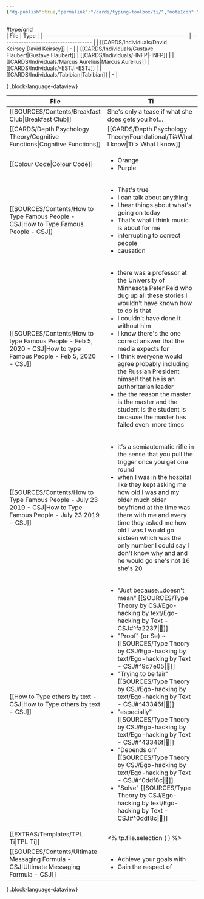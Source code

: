 ```yaml
---
{"dg-publish":true,"permalink":"/cards/typing-toolbox/ti/","noteIcon":"1","created":"2023-04-14T15:03:37.918+02:00","updated":"2023-06-18T09:08:48.960+02:00"}
---
```


#type/grid  
| File                                                        | Type                                  |
| ----------------------------------------------------------- | ------------------------------------- |
| [[CARDS/Individuals/David Keirsey\|David Keirsey]]       | \-                                    |
| [[CARDS/Individuals/Gustave Flaubert\|Gustave Flaubert]] | [[CARDS/Individuals/-INFP\|-INFP]] |
| [[CARDS/Individuals/Marcus Aurelius\|Marcus Aurelius]]   | [[CARDS/Individuals/-ESTJ\|-ESTJ]] |
| [[CARDS/Individuals/Tabibian\|Tabibian]]                 | \-                                    |

{ .block-language-dataview}

| File                                                                                                                   | Ti                                                                                                                                                                                                                                                                                                                                                                                                                                                                                                                                    |
| ---------------------------------------------------------------------------------------------------------------------- | ------------------------------------------------------------------------------------------------------------------------------------------------------------------------------------------------------------------------------------------------------------------------------------------------------------------------------------------------------------------------------------------------------------------------------------------------------------------------------------------------------------------------------------- |
| [[SOURCES/Contents/Breakfast Club\|Breakfast Club]]                                                                 | She's only a tease if what she does gets you hot...                                                                                                                                                                                                                                                                                                                                                                                                                                                                                   |
| [[CARDS/Depth Psychology Theory/Cognitive Functions\|Cognitive Functions]]                                          | [[CARDS/Depth Psychology Theory/Foundational/Ti#What I know\|Ti > What I know]]                                                                                                                                                                                                                                                                                                                                                                                                                                                    |
| [[Colour Code\|Colour Code]]                                                                                        | <ul><li>Orange</li><li>Purple</li></ul>                                                                                                                                                                                                                                                                                                                                                                                                                                                                                               |
| [[SOURCES/Contents/How to Type Famous People - CSJ\|How to Type Famous People - CSJ]]                               | <ul><li>That's true</li><li>I can talk about anything</li><li>I hear things about what's going on today</li><li>That's what I think music is about for me</li><li>interrupting to correct people</li><li>causation</li></ul>                                                                                                                                                                                                                                                                                                          |
| [[SOURCES/Contents/How to type Famous People - Feb 5, 2020 - CSJ\|How to type Famous People - Feb 5, 2020 - CSJ]]   | <ul><li>there was a professor at the University of Minnesota Peter Reid who dug up all these stories I wouldn't have known how to do is that</li><li>I couldn't have done it without him</li><li>I know there's the one correct answer that the media expects for</li><li>I think everyone would agree probably including the Russian President himself that he is an authoritarian leader</li><li>the the reason the master is the master and the student is the student is because the master has failed even  more times</li></ul> |
| [[SOURCES/Contents/How to Type Famous People - July 23 2019 - CSJ\|How to Type Famous People - July 23 2019 - CSJ]] | <ul><li>it's a semiautomatic rifle in the sense that you pull the trigger once you get one round</li><li>when I was in the hospital like they kept asking me how old I was and my older much older boyfriend at the time was there with me and every time they asked me how old I was I would go sixteen which was the only number I could say I don't know why and and he would go she's not 16 she's 20</li></ul>                                                                                                                   |
| [[How to Type others by text - CSJ\|How to Type others by text - CSJ]]                                              | <ul><li>"Just because...doesn't mean" [[SOURCES/Type Theory by CSJ/Ego-hacking by text/Ego-hacking by Text - CSJ#^fa2237\\|🔗]]</li><li>"Proof" (or Se) ~ [[SOURCES/Type Theory by CSJ/Ego-hacking by text/Ego-hacking by Text - CSJ#^9c7e05\\|🔗]]</li><li>"Trying to be fair" [[SOURCES/Type Theory by CSJ/Ego-hacking by text/Ego-hacking by Text - CSJ#^43346f\\|🔗]]</li><li>"especially" [[SOURCES/Type Theory by CSJ/Ego-hacking by text/Ego-hacking by Text - CSJ#^43346f\\|🔗]]</li><li>"Depends on" [[SOURCES/Type Theory by CSJ/Ego-hacking by text/Ego-hacking by Text - CSJ#^0ddf8c\\|🔗]]</li><li>"Solve" [[SOURCES/Type Theory by CSJ/Ego-hacking by text/Ego-hacking by Text - CSJ#^0ddf8c\\|🔗]]</li></ul>                                                                                                     |
| [[EXTRAS/Templates/TPL Ti\|TPL Ti]]                                                                                 | <% tp.file.selection ( ) %>                                                                                                                                                                                                                                                                                                                                                                                                                                                                                                           |
| [[SOURCES/Contents/Ultimate Messaging Formula - CSJ\|Ultimate Messaging Formula - CSJ]]                             | <ul><li>Achieve your goals with</li><li>Gain the respect of</li></ul>                                                                                                                                                                                                                                                                                                                                                                                                                                                                 |

{ .block-language-dataview}
